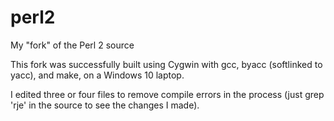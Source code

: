 # perl2
My "fork" of the Perl 2 source

This fork was successfully built using Cygwin with gcc, byacc (softlinked to yacc), and make, on a Windows 10 laptop.

I edited three or four files to remove compile errors in the process (just grep 'rje' in the source to see the changes I made).

